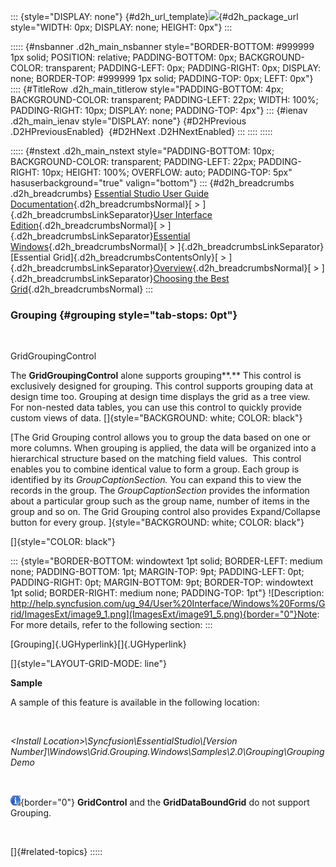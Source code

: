 ::: {style="DISPLAY: none"}
[](ms-xhelp:///?Id=d2h_url_template){#d2h_url_template}![](!package_url!){#d2h_package_url style="WIDTH: 0px; DISPLAY: none; HEIGHT: 0px"}
:::

::::: {#nsbanner .d2h_main_nsbanner style="BORDER-BOTTOM: #999999 1px solid; POSITION: relative; PADDING-BOTTOM: 0px; BACKGROUND-COLOR: transparent; PADDING-LEFT: 0px; PADDING-RIGHT: 0px; DISPLAY: none; BORDER-TOP: #999999 1px solid; PADDING-TOP: 0px; LEFT: 0px"}
:::: {#TitleRow .d2h_main_titlerow style="PADDING-BOTTOM: 4px; BACKGROUND-COLOR: transparent; PADDING-LEFT: 22px; WIDTH: 100%; PADDING-RIGHT: 10px; DISPLAY: none; PADDING-TOP: 4px"}
::: {#ienav .d2h_main_ienav style="DISPLAY: none"}
[](ms-xhelp:///?Id=44a03471-800c-415b-85a6-07d46d895f34){#D2HPrevious .D2HPreviousEnabled}  [](ms-xhelp:///?Id=695a8044-5532-480c-90ce-7e275ec1dd7d){#D2HNext .D2HNextEnabled}
:::
::::
:::::

::::: {#nstext .d2h_main_nstext style="PADDING-BOTTOM: 10px; BACKGROUND-COLOR: transparent; PADDING-LEFT: 22px; PADDING-RIGHT: 10px; HEIGHT: 100%; OVERFLOW: auto; PADDING-TOP: 5px" hasuserbackground="true" valign="bottom"}
::: {#d2h_breadcrumbs .d2h_breadcrumbs}
[Essential Studio User Guide Documentation](ms-xhelp:///?Id=12457748-09e3-4d74-a240-8e049cedf030){.d2h_breadcrumbsNormal}[ \> ]{.d2h_breadcrumbsLinkSeparator}[User Interface Edition](ms-xhelp:///?Id=c29296b7-531c-413b-a0ec-488ca1f7f669){.d2h_breadcrumbsNormal}[ \> ]{.d2h_breadcrumbsLinkSeparator}[Essential Windows](ms-xhelp:///?Id=e60759d8-47a4-4570-9d7a-16a68d63f2ea){.d2h_breadcrumbsNormal}[ \> ]{.d2h_breadcrumbsLinkSeparator}[Essential Grid]{.d2h_breadcrumbsContentsOnly}[ \> ]{.d2h_breadcrumbsLinkSeparator}[Overview](ms-xhelp:///?Id=7cd84c1e-bfd5-4143-b453-c3eb5a09e350){.d2h_breadcrumbsNormal}[ \> ]{.d2h_breadcrumbsLinkSeparator}[Choosing the Best Grid](ms-xhelp:///?Id=e83350c5-89f1-4d11-a580-98dfd7dd8626){.d2h_breadcrumbsNormal}
:::

### Grouping {#grouping style="tab-stops: 0pt"}

 

GridGroupingControl

The **GridGroupingControl** alone supports grouping**.** This control is exclusively designed for grouping. This control supports grouping data at design time too. Grouping at design time displays the grid as a tree view. For non-nested data tables, you can use this control to quickly provide custom views of data. []{style="BACKGROUND: white; COLOR: black"}

[The Grid Grouping control allows you to group the data based on one or more columns. When grouping is applied, the data will be organized into a hierarchical structure based on the matching field values.  This control enables you to combine identical value to form a group. Each group is identified by its *GroupCaptionSection.* You can expand this to view the records in the group. The *GroupCaptionSection* provides the information about a particular group such as the group name, number of items in the group and so on. The Grid Grouping control also provides Expand/Collapse button for every group. ]{style="BACKGROUND: white; COLOR: black"}

[]{style="COLOR: black"} 

::: {style="BORDER-BOTTOM: windowtext 1pt solid; BORDER-LEFT: medium none; PADDING-BOTTOM: 1pt; MARGIN-TOP: 9pt; PADDING-LEFT: 0pt; PADDING-RIGHT: 0pt; MARGIN-BOTTOM: 9pt; BORDER-TOP: windowtext 1pt solid; BORDER-RIGHT: medium none; PADDING-TOP: 1pt"}
![Description: http://help.syncfusion.com/ug_94/User%20Interface/Windows%20Forms/Grid/ImagesExt/image9_1.png](ImagesExt/image91_5.png){border="0"}Note: For more details, refer to the following section:
:::

[Grouping]{.UGHyperlink}[]{.UGHyperlink}

[]{style="LAYOUT-GRID-MODE: line"} 

**Sample**

A sample of this feature is available in the following location:

 

*\<Install Location\>\\Syncfusion\\EssentialStudio\\\[Version Number\]\\Windows\\Grid.Grouping.Windows\\Samples\\2.0\\Grouping\\Grouping Demo*

 

![](ImagesExt/image91_3.jpg){border="0"} **GridControl** and the **GridDataBoundGrid** do not support Grouping.

 

[]{#related-topics}
:::::
